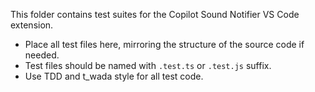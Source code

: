 This folder contains test suites for the Copilot Sound Notifier VS Code extension.

- Place all test files here, mirroring the structure of the source code if needed.
- Test files should be named with `.test.ts` or `.test.js` suffix.
- Use TDD and t_wada style for all test code.
